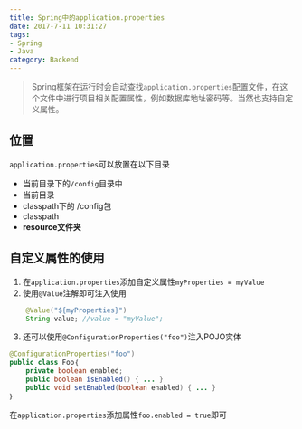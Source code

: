 ```yaml
---
title: Spring中的application.properties
date: 2017-7-11 10:31:27
tags:
- Spring
- Java
category: Backend
---
```


> Spring框架在运行时会自动查找`application.properties`配置文件，在这个文件中进行项目相关配置属性，例如数据库地址密码等。当然也支持自定义属性。

<!--more-->

## 位置
`application.properties`可以放置在以下目录

- 当前目录下的`/config`目录中
- 当前目录
- classpath下的 /config包
- classpath
- **resource文件夹**

## 自定义属性的使用

1. 在`application.properties`添加自定义属性`myProperties = myValue`
2. 使用`@Value`注解即可注入使用
```java
    @Value("${myProperties}")
    String value; //value = "myValue";
```
3. 还可以使用`@ConfigurationProperties("foo")`注入POJO实体
```java
@ConfigurationProperties("foo")
public class Foo｛
    private boolean enabled;
    public boolean isEnabled() { ... }
    public void setEnabled(boolean enabled) { ... }
｝
```
在`application.properties`添加属性`foo.enabled = true`即可
